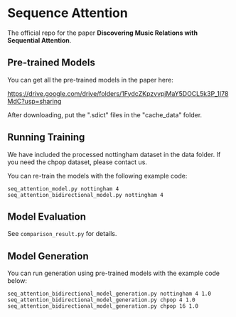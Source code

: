 # Sequence Attention

The official repo for the paper **Discovering Music Relations with Sequential Attention**.

## Pre-trained Models

You can get all the pre-trained models in the paper here:

https://drive.google.com/drive/folders/1FydcZKpzvvpjMaY5DOCL5k3P_1I78MdC?usp=sharing

After downloading, put the ".sdict" files in the "cache_data" folder.

## Running Training

We have included the processed nottingham dataset in the data folder. If you need the chpop dataset, please contact us.

You can re-train the models with the following example code:

```
seq_attention_model.py nottingham 4
seq_attention_bidirectional_model.py nottingham 4
```

## Model Evaluation

See ``comparison_result.py`` for details.

## Model Generation

You can run generation using pre-trained models with the example code below:

```
seq_attention_bidirectional_model_generation.py nottingham 4 1.0
seq_attention_bidirectional_model_generation.py chpop 4 1.0
seq_attention_bidirectional_model_generation.py chpop 16 1.0
```